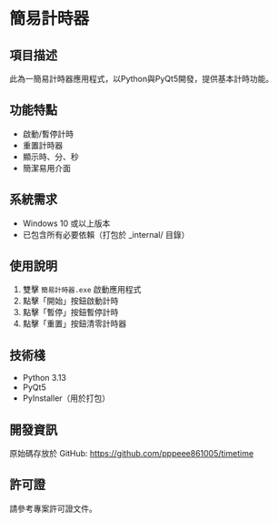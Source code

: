 # 簡易計時器

## 項目描述

此為一簡易計時器應用程式，以Python與PyQt5開發，提供基本計時功能。

## 功能特點

- 啟動/暫停計時
- 重置計時器
- 顯示時、分、秒
- 簡潔易用介面

## 系統需求

- Windows 10 或以上版本
- 已包含所有必要依賴（打包於 _internal/ 目錄）

## 使用說明

1. 雙擊 `簡易計時器.exe` 啟動應用程式
2. 點擊「開始」按鈕啟動計時
3. 點擊「暫停」按鈕暫停計時
4. 點擊「重置」按鈕清零計時器

## 技術棧

- Python 3.13
- PyQt5
- PyInstaller（用於打包）

## 開發資訊

原始碼存放於 GitHub: https://github.com/pppeee861005/timetime

## 許可證

請參考專案許可證文件。
